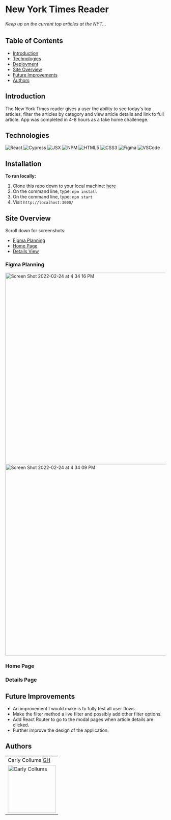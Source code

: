 # New York Times Reader

###### Keep up on the current top articles at the NYT...

## Table of Contents
  - [Introduction](#Introduction)  
  - [Technologies](#Technologies)
  - [Deployment](#Deployment)
  - [Site Overview](#Site-Overview)
  - [Future Improvements](#Future-Improvements)
  - [Authors](#Authors)

## Introduction 
The New York Times reader gives a user the ability to see today's top articles, filter the articles by category and view article details and link to full article. App was completed in 4-8 hours as a take home challenege. 


## Technologies
![React](https://img.shields.io/badge/react-%2320232a.svg?style=for-the-badge&logo=react&logoColor=%2361DAFB)
![Cypress](https://img.shields.io/badge/-cypress-black?logo=cypress&logoColor=white&style=for-the-badge)
![JSX](https://img.shields.io/badge/-jsx-302f2f?logo=javascript&logoColor=9428cb&style=for-the-badge)
![NPM](https://img.shields.io/badge/NPM-%23000000.svg?style=for-the-badge&logo=npm&logoColor=white)
![HTML5](https://img.shields.io/badge/HTML5-E34F26?style=for-the-badge&logo=html5&logoColor=white)
![CSS3](https://img.shields.io/badge/CSS3-1572B6?style=for-the-badge&logo=css3&logoColor=white)
![Figma](https://img.shields.io/badge/figma-%23F24E1E.svg?style=for-the-badge&logo=figma&logoColor=white)
![VSCode](https://img.shields.io/badge/-VSCode-2C2C32?logo=visual-studio-code&logoColor=007ACC&style=for-the-badge)


## Installation

**To run locally:**
1. Clone this repo down to your local machine: [here](https://github.com/Puzzle-Capstone/puzzlrs-ui)
2. On the command line, type: `npm install`
3. On the command line, type: `npm start`
4. Visit `http://localhost:3000/`
 
## Site Overview 

Scroll down for screenshots:
- [Figma Planning](#Figma-Planning)
- [Home Page](#Home-Page)
- [Details View](#Details-View)


### Figma Planning 
<img width="600" alt="Screen Shot 2022-02-24 at 4 34 16 PM" src="https://user-images.githubusercontent.com/86894344/155625368-98cc5478-f549-47eb-85b6-4fba802d3d06.png">


<img width="600" alt="Screen Shot 2022-02-24 at 4 34 09 PM" src="https://user-images.githubusercontent.com/86894344/155625380-00049a27-3ff0-472e-b052-33e483a3ef60.png">


### Home Page 



### Details Page   

  
## Future Improvements

- An improvement I would make is to fully test all user flows. 
- Make the filter method a live filter and possibly add other filter options. 
- Add React Router to go to the modal pages when article details are clicked. 
- Further improve the design of the application. 


## Authors 

<table>
    <tr>
        <td> Carly Collums <a href="https://github.com/ccollums">GH</td>
    </tr>
<td><img src="https://avatars.githubusercontent.com/u/86894344?v=4" alt="Carly Collums"
 width="150" height="auto" /></td>
</table>
  
